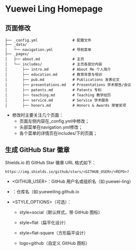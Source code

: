 # Yuewei Ling Homepage

## 页面修改
```
├── _config.yml                # 配置文件
├── _data/
│   └── navigation.yml         # 导航菜单
├── _pages/
│   ├── about.md               # 主页
│   └── includes/              # 主页各部分内容
│       ├── intro.md           # About Me 个人简介
│       ├── education.md       # 教育背景与培训
│       ├── pub.md             # Publications 发表论文
│       ├── presentations.md   # Presentations 学术报告/会议
│       ├── patents.md         # Patents 专利
│       ├── teaching.md        # Teaching 教学经历
│       ├── service.md         # Service 学术服务
│       ├── honers.md          # Honors & Awards 荣誉奖项
```
- 修改时主要关注几个页面：
    - 页面左侧内容在_config.yml中修改；
    - 头部菜单在navigation.yml修改；
    - 各个菜单的详情页在includes/下的页面；

## 生成 GitHub Star 徽章
Shields.io 的 GitHub Star 徽章 URL 格式如下：

```text
https://img.shields.io/github/stars/<GITHUB_USER>/<REPO>?
```
- <GITHUB_USER>：GitHub 用户名或组织名（如:yuewei-ling）

- <REPO>：仓库名（如:yueweiling.github.io

- <STYLE_OPTIONS>（可选）：

    - style=social（默认样式，带 GitHub 图标）

    - style=flat（扁平化设计）

    - style=flat-square（方形扁平设计）

    - logo=github（自定义 GitHub 图标）